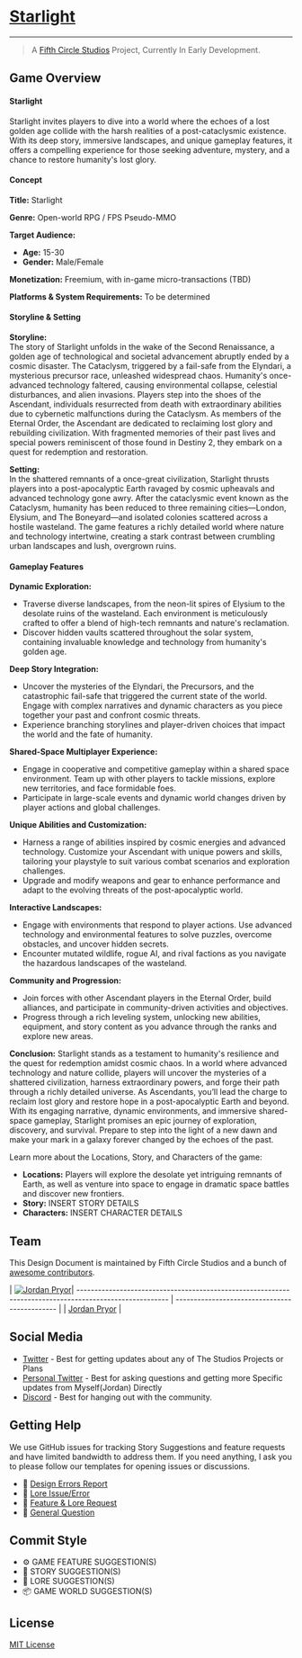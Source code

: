 # [Starlight](https://fifthcirclestudios.github.io/Starlight-GDD/)

---

> A [Fifth Circle Studios](https://github.com/FifthCircleStudios) Project, Currently In Early Development.

## Game Overview

#### Starlight

Starlight invites players to dive into a world where the echoes of a lost golden age collide with the harsh realities of a post-cataclysmic existence. With its deep story, immersive landscapes, and unique gameplay features, it offers a compelling experience for those seeking adventure, mystery, and a chance to restore humanity's lost glory.

#### Concept

**Title:** Starlight

**Genre:** Open-world RPG / FPS Pseudo-MMO

**Target Audience:**
- **Age:** 15-30
- **Gender:** Male/Female

**Monetization:** Freemium, with in-game micro-transactions (TBD)

**Platforms & System Requirements:** To be determined

#### Storyline & Setting

**Storyline:**  
The story of Starlight unfolds in the wake of the Second Renaissance, a golden age of technological and societal advancement abruptly ended by a cosmic disaster. The Cataclysm, triggered by a fail-safe from the Elyndari, a mysterious precursor race, unleashed widespread chaos. Humanity's once-advanced technology faltered, causing environmental collapse, celestial disturbances, and alien invasions. Players step into the shoes of the Ascendant, individuals resurrected from death with extraordinary abilities due to cybernetic malfunctions during the Cataclysm. As members of the Eternal Order, the Ascendant are dedicated to reclaiming lost glory and rebuilding civilization. With fragmented memories of their past lives and special powers reminiscent of those found in Destiny 2, they embark on a quest for redemption and restoration.

**Setting:**  
In the shattered remnants of a once-great civilization, Starlight thrusts players into a post-apocalyptic Earth ravaged by cosmic upheavals and advanced technology gone awry. After the cataclysmic event known as the Cataclysm, humanity has been reduced to three remaining cities—London, Elysium, and The Boneyard—and isolated colonies scattered across a hostile wasteland. The game features a richly detailed world where nature and technology intertwine, creating a stark contrast between crumbling urban landscapes and lush, overgrown ruins.

#### Gameplay Features

**Dynamic Exploration:**
- Traverse diverse landscapes, from the neon-lit spires of Elysium to the desolate ruins of the wasteland. Each environment is meticulously crafted to offer a blend of high-tech remnants and nature's reclamation.
- Discover hidden vaults scattered throughout the solar system, containing invaluable knowledge and technology from humanity's golden age.

**Deep Story Integration:**
- Uncover the mysteries of the Elyndari, the Precursors, and the catastrophic fail-safe that triggered the current state of the world. Engage with complex narratives and dynamic characters as you piece together your past and confront cosmic threats.
- Experience branching storylines and player-driven choices that impact the world and the fate of humanity.

**Shared-Space Multiplayer Experience:**
- Engage in cooperative and competitive gameplay within a shared space environment. Team up with other players to tackle missions, explore new territories, and face formidable foes.
- Participate in large-scale events and dynamic world changes driven by player actions and global challenges.

**Unique Abilities and Customization:**
- Harness a range of abilities inspired by cosmic energies and advanced technology. Customize your Ascendant with unique powers and skills, tailoring your playstyle to suit various combat scenarios and exploration challenges.
- Upgrade and modify weapons and gear to enhance performance and adapt to the evolving threats of the post-apocalyptic world.

**Interactive Landscapes:**
- Engage with environments that respond to player actions. Use advanced technology and environmental features to solve puzzles, overcome obstacles, and uncover hidden secrets.
- Encounter mutated wildlife, rogue AI, and rival factions as you navigate the hazardous landscapes of the wasteland.

**Community and Progression:**
- Join forces with other Ascendant players in the Eternal Order, build alliances, and participate in community-driven activities and objectives.
- Progress through a rich leveling system, unlocking new abilities, equipment, and story content as you advance through the ranks and explore new areas.

**Conclusion:**
Starlight stands as a testament to humanity's resilience and the quest for redemption amidst cosmic chaos. In a world where advanced technology and nature collide, players will uncover the mysteries of a shattered civilization, harness extraordinary powers, and forge their path through a richly detailed universe. As Ascendants, you’ll lead the charge to reclaim lost glory and restore hope in a post-apocalyptic Earth and beyond. With its engaging narrative, dynamic environments, and immersive shared-space gameplay, Starlight promises an epic journey of exploration, discovery, and survival. Prepare to step into the light of a new dawn and make your mark in a galaxy forever changed by the echoes of the past.

Learn more about the Locations, Story, and Characters of the game:

- **Locations:** Players will explore the desolate yet intriguing remnants of Earth, as well as venture into space to engage in dramatic space battles and discover new frontiers.
- **Story:** INSERT STORY DETAILS
- **Characters:** INSERT CHARACTER DETAILS

## Team

This Design Document is maintained by Fifth Circle Studios and a bunch of [awesome contributors](https://github.com/fifthcirclestudios).

| [![Jordan Pryor](https://github.com/jordan-pryor.png?size=100)](https://github.com/jordan-pryor)| ------------------------------------------------------------------------------------------------------- | --------------------------------------------- |
| [Jordan Pryor](https://github.com/jordan-pryor)                                                    | 

## Social Media

- [Twitter](https://twitter.com/FifthCircleStudios) - Best for getting updates about any of The Studios Projects or Plans
- [Personal Twitter](https://twitter.com/PryorBytes) - Best for asking questions and getting more Specific updates from Myself(Jordan) Directly
- [Discord](https://discord.gg/byqsENSu) - Best for hanging out with the community.

## Getting Help

We use GitHub issues for tracking Story Suggestions and feature requests and have limited bandwidth to address them. If you need anything, I ask you to please follow our templates for opening issues or discussions.

- 🐛 [Design Errors Report](https://github.com/FifthCircleStudios/Starlight-GDD/issues/new/choose)
- 📕 [Lore Issue/Error](https://github.com/FifthCircleStudios/Starlight-GDD/issues/new/choose)
- 🚀 [Feature & Lore Request](https://github.com/FifthCircleStudios/Starlight-GDD/issues/new/choose)
- 💬 [General Question](https://github.com/FifthCircleStudios/Starlight-GDD/mkdocs/issues/new/choose)

## Commit Style

- ⚙️ GAME FEATURE SUGGESTION(S)
- 📝 STORY SUGGESTION(S)
- 📘 LORE SUGGESTION(S)
- 📦 GAME WORLD SUGGESTION(S)

## License

[MIT License](./LICENSE)
